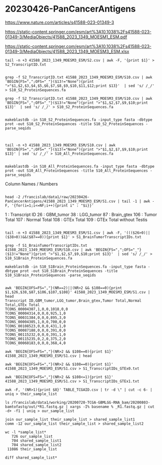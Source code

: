 

#	20230426-PanCancerAntigens


https://www.nature.com/articles/s41588-023-01349-3



https://static-content.springer.com/esm/art%3A10.1038%2Fs41588-023-01349-3/MediaObjects/41588_2023_1349_MOESM1_ESM.pdf


https://static-content.springer.com/esm/art%3A10.1038%2Fs41588-023-01349-3/MediaObjects/41588_2023_1349_MOESM3_ESM.xlsx



```
tail -n +3 41588_2023_1349_MOESM3_ESM/S2.csv | awk -F, '{print $1}' > S2_TranscriptID.txt


grep -f S2_TranscriptID.txt 41588_2023_1349_MOESM3_ESM/S10.csv | awk 'BEGIN{FS=",";OFS="_"}($13!="None"){print ">"$1,$2,$3,$4,$5,$6,$7,$8,$9,$10,$11,$12;print $13}'  | sed 's/ /_/' > S10_S2_ProteinSequences.fa

grep -f S2_TranscriptID.txt 41588_2023_1349_MOESM3_ESM/S10.csv | awk 'BEGIN{FS=",";OFS="_"}($13!="None"){print ">"$1,$2,$7,$9,$10;print $13}'  | sed 's/ /_/' > S10_S2_ProteinSequences.fa


makeblastdb -in S10_S2_ProteinSequences.fa -input_type fasta -dbtype prot -out S10_S2_ProteinSequences -title S10_S2_ProteinSequences -parse_seqids



tail -n +3 41588_2023_1349_MOESM3_ESM/S10.csv | awk 'BEGIN{FS=",";OFS="_"}($13!="None"){print ">"$1,$2,$7,$9,$10;print $13}' | sed 's/ /_/' > S10_All_ProteinSequences.fa


makeblastdb -in S10_All_ProteinSequences.fa -input_type fasta -dbtype prot -out S10_All_ProteinSequences -title S10_All_ProteinSequences -parse_seqids

```









Column Names / Numbers

```

head -2 /francislab/data1/raw/20230426-PanCancerAntigens/41588_2023_1349_MOESM3_ESM/S1.csv | tail -1 | awk -F, '{for(i=1;i<=NF;i++){print i" : "$i}}'

```


1 : Transcript ID
26 : GBM_tumor
38 : LGG_tumor
87 : Brain_gtex
106 : Tumor Total
107 : Normal Total
108 : GTEx Total
109 : GTEx Total without Testis


```

tail -n +3 41588_2023_1349_MOESM3_ESM/S1.csv | awk -F, '((($26>0)||($38>0))&&($87==0)){print $1}' > S1_BrainTumorTranscriptIDs.txt

grep -f S1_BrainTumorTranscriptIDs.txt 41588_2023_1349_MOESM3_ESM/S10.csv | awk 'BEGIN{FS=",";OFS="_"}($13!="None"){print ">"$1,$2,$7,$9,$10;print $13}'  | sed 's/ /_/' > S10_S1Brain_ProteinSequences.fa

makeblastdb -in S10_S1Brain_ProteinSequences.fa -input_type fasta -dbtype prot -out S10_S1Brain_ProteinSequences -title S10_S1Brain_ProteinSequences -parse_seqids
```



```

awk 'BEGIN{OFS=FS=","}(NR==2)||(NR>2 && $108==0){print $1,$26,$38,$87,$106,$107,$108}' 41588_2023_1349_MOESM3_ESM/S1.csv | head
Transcript ID,GBM_tumor,LGG_tumor,Brain_gtex,Tumor Total,Normal Total,GTEx Total
TCONS_00004307,1,0,0,1018,0,0
TCONS_00004314,0,0,0,925,1,0
TCONS_00031384,0,0,0,895,3,0
TCONS_00004305,1,0,0,700,0,0
TCONS_00108523,0,0,0,431,1,0
TCONS_00087188,0,0,0,391,0,0
TCONS_00115232,0,0,0,391,1,0
TCONS_00115235,0,2,0,375,2,0
TCONS_00060183,0,0,0,368,4,0

awk 'BEGIN{OFS=FS=","}(NR>2 && $108==0){print $1}' 41588_2023_1349_MOESM3_ESM/S1.csv | head

awk 'BEGIN{OFS=FS=","}(NR>2 && $108==0){print $1}' 41588_2023_1349_MOESM3_ESM/S1.csv > S1_TranscriptIDs_GTEx0.txt

awk 'BEGIN{OFS=FS=","}(NR>2 && $108<=1){print $1}' 41588_2023_1349_MOESM3_ESM/S1.csv > S1_TranscriptIDs_GTEx1.txt

```





```
awk -F, '(NR>1){print $8}' TABLE_TCGAID.csv | tr -d \" | cut -c 6- | uniq > their_sample_list

ls /francislab/data1/working/20200720-TCGA-GBMLGG-RNA_bam/20200803-bamtofastq/out/*R1.fastq.gz | xargs -I% basename % _R1.fastq.gz | cut -d+ -f1 | uniq > our_sample_list

join our_sample_list their_sample_list > shared_sample_list1
comm -12 our_sample_list their_sample_list > shared_sample_list2

wc -l *sample_list*
   726 our_sample_list
   704 shared_sample_list1
   704 shared_sample_list2
 11086 their_sample_list

diff shared_sample_list*
```




